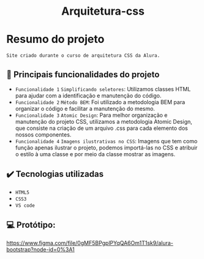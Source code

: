 <h1 align="center" font-size="bold" color-font="red"> Arquitetura-css </h1>


# Resumo do projeto

<p>
  
  ``Site criado durante o curso de arquitetura CSS da Alura.``
 

</p>

## 🔨 Principais funcionalidades do projeto

- `Funcionalidade 1` `Simplificando seletores`: Utilizamos classes HTML para ajudar com a identificação e manutenção do código.
- `Funcionalidade 2` `Método BEM`: Foi utilizado a metodologia BEM para organizar o código e facilitar a manutenção do mesmo.
- `Funcionalidade 3` `Atomic Design`: Para melhor organização e manutenção do projeto CSS, utilizamos a metodologia Atomic Design, que consiste na criação de um arquivo .css para cada elemento dos nossos componentes.
- `Funcionalidade 4` `Imagens ilustrativas no CSS`: Imagens que tem como função apenas ilustrar o projeto, podemos importá-las no CSS e atribuir o estilo à uma classe e por meio da classe mostrar as imagens.

## ✔️ Tecnologias utilizadas

- ``HTML5``
- ``CSS3``
- ``VS code``

## 💻 Protótipo: 
https://www.figma.com/file/0gMF5BPgplPYqQA6Om1T1sk9/alura-bootstrap?node-id=0%3A1
